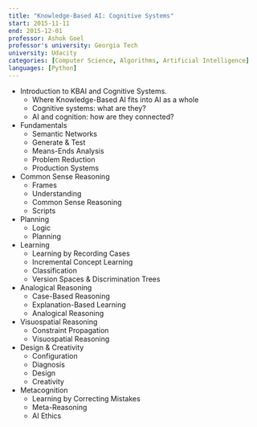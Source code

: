 ```yaml
---
title: "Knowledge-Based AI: Cognitive Systems"
start: 2015-11-11
end: 2015-12-01
professor: Ashok Goel
professor's university: Georgia Tech
university: Udacity
categories: [Computer Science, Algorithms, Artificial Intelligence]
languages: [Python]
---
```

- Introduction to KBAI and Cognitive Systems.
  - Where Knowledge-Based AI fits into AI as a whole
  - Cognitive systems: what are they?
  - AI and cognition: how are they connected?
- Fundamentals
  - Semantic Networks
  - Generate &amp; Test
  - Means-Ends Analysis
  - Problem Reduction
  - Production Systems
- Common Sense Reasoning
  - Frames
  - Understanding
  - Common Sense Reasoning
  - Scripts
- Planning
  - Logic
  - Planning
- Learning
  - Learning by Recording Cases
  - Incremental Concept Learning
  - Classification
  - Version Spaces &amp; Discrimination Trees
- Analogical Reasoning
  - Case-Based Reasoning
  - Explanation-Based Learning
  - Analogical Reasoning
- Visuospatial Reasoning
  - Constraint Propagation
  - Visuospatial Reasoning
- Design &amp; Creativity
  - Configuration
  - Diagnosis
  - Design
  - Creativity
- Metacognition
  - Learning by Correcting Mistakes
  - Meta-Reasoning
  - AI Ethics
